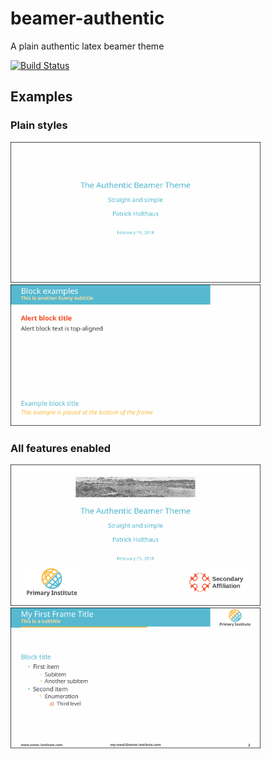 # beamer-authentic

A plain authentic latex beamer theme

[![Build Status](https://api.travis-ci.org/pholthau/beamer-authentic.svg)](https://travis-ci.org/pholthau/beamer-authentic)

## Examples

### Plain styles

<img title="Title slide without logos" src="https://github.com/pholthau/beamer-authentic/raw/master/samples/front-plain.png" width="400"> <img title="Plain slide" src="https://github.com/pholthau/beamer-authentic/raw/master/samples/plain.png" width="400">

### All features enabled

<img title="Title slide with logos and banner image" src="https://github.com/pholthau/beamer-authentic/raw/master/samples/front.png" width="400"> <img title="Sample slide with all features enabled" src="https://github.com/pholthau/beamer-authentic/raw/master/samples/everything.png" width="400">
